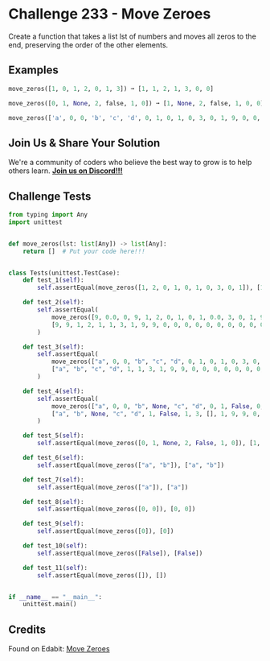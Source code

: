 # Challenge 233 - Move Zeroes

Create a function that takes a list lst of numbers and moves all zeros to the end, preserving the order of the other elements.

## Examples
```python
move_zeros([1, 0, 1, 2, 0, 1, 3]) ➞ [1, 1, 2, 1, 3, 0, 0]

move_zeros([0, 1, None, 2, false, 1, 0]) ➞ [1, None, 2, false, 1, 0, 0]

move_zeros(['a', 0, 0, 'b', 'c', 'd', 0, 1, 0, 1, 0, 3, 0, 1, 9, 0, 0, 0, 0, 9]) ➞ ['a', 'b', 'c', 'd', 1, 1, 3, 1, 9, 9, 0, 0, 0, 0, 0, 0, 0, 0, 0, 0]
```
## Join Us & Share Your Solution

We're a community of coders who believe the best way to grow is to help others learn. **[Join us on Discord!!!](https://discord.gg/sfHykntuGy)**

## Challenge Tests
```python
from typing import Any
import unittest


def move_zeros(lst: list[Any]) -> list[Any]:
    return []  # Put your code here!!!


class Tests(unittest.TestCase):
    def test_1(self):
        self.assertEqual(move_zeros([1, 2, 0, 1, 0, 1, 0, 3, 0, 1]), [1, 2, 1, 1, 3, 1, 0, 0, 0, 0])

    def test_2(self):
        self.assertEqual(
            move_zeros([9, 0.0, 0, 9, 1, 2, 0, 1, 0, 1, 0.0, 3, 0, 1, 9, 0, 0, 0, 0, 9]),
            [9, 9, 1, 2, 1, 1, 3, 1, 9, 9, 0, 0, 0, 0, 0, 0, 0, 0, 0, 0]
        )

    def test_3(self):
        self.assertEqual(
            move_zeros(["a", 0, 0, "b", "c", "d", 0, 1, 0, 1, 0, 3, 0, 1, 9, 0, 0, 0, 0, 9]),
            ["a", "b", "c", "d", 1, 1, 3, 1, 9, 9, 0, 0, 0, 0, 0, 0, 0, 0, 0, 0]
        )

    def test_4(self):
        self.assertEqual(
            move_zeros(["a", 0, 0, "b", None, "c", "d", 0, 1, False, 0, 1, 0, 3, [], 0, 1, 9, 0, 0, 0, 0, 9]),
            ["a", "b", None, "c", "d", 1, False, 1, 3, [], 1, 9, 9, 0, 0, 0, 0, 0, 0, 0, 0, 0, 0]
        )

    def test_5(self):
        self.assertEqual(move_zeros([0, 1, None, 2, False, 1, 0]), [1, None, 2, False, 1, 0, 0])

    def test_6(self):
        self.assertEqual(move_zeros(["a", "b"]), ["a", "b"])

    def test_7(self):
        self.assertEqual(move_zeros(["a"]), ["a"])

    def test_8(self):
        self.assertEqual(move_zeros([0, 0]), [0, 0])

    def test_9(self):
        self.assertEqual(move_zeros([0]), [0])

    def test_10(self):
        self.assertEqual(move_zeros([False]), [False])

    def test_11(self):
        self.assertEqual(move_zeros([]), [])


if __name__ == "__main__":
    unittest.main()
```
## Credits

Found on Edabit: [Move Zeroes](https://edabit.com/challenge/GJcGhBinX2hr5Wq6m)

